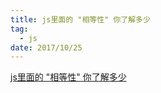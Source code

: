 ```yaml
---
title: js里面的 "相等性" 你了解多少
tag:
  - js
date: 2017/10/25
---
```


[js里面的 "相等性" 你了解多少](https://mengera88.github.io/2017/03/28/js%E9%87%8C%E9%9D%A2%E7%9A%84-%E5%92%8C-%E4%BD%A0%E4%BA%86%E8%A7%A3%E5%A4%9A%E5%B0%91/)
